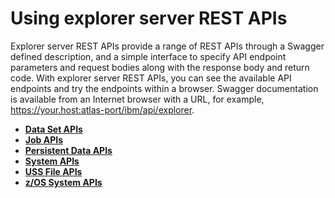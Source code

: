 # Using explorer server REST APIs

Explorer server REST APIs provide a range of REST APIs through a Swagger defined description, and a simple interface to specify API endpoint parameters and request bodies along with the response body and return code. With explorer server REST APIs, you can see the available API endpoints and try the endpoints within a browser. Swagger documentation is available from an Internet browser with a URL, for example, https://your.host:atlas-port/ibm/api/explorer.

- **[Data Set APIs](../topics/atlas-datasetapis.md)**  
- **[Job APIs](../topics/atlas-jobapis.md)**  
- **[Persistent Data APIs](../topics/atlas-persistentdataapis.md)**  
- **[System APIs](../topics/atlas-systemapi.md)**  
- **[USS File APIs](../topics/atlas-ussfileapis.md)**  
- **[z/OS System APIs](../topics/atlas-systemapis.md)**
